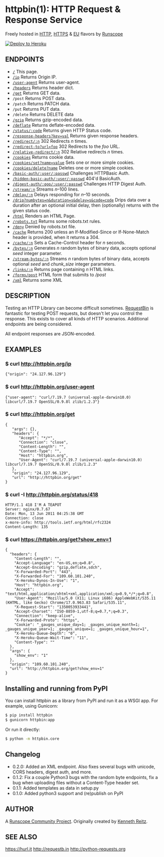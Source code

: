 httpbin(1): HTTP Request & Response Service
===========================================

Freely hosted in [HTTP](http://httpbin.org), [HTTPS](https://httpbin.org) & [EU](http://eu.httpbin.org/) flavors by [Runscope](https://www.runscope.com/)


[![Deploy to Heroku](https://camo.githubusercontent.com/c0824806f5221ebb7d25e559568582dd39dd1170/68747470733a2f2f7777772e6865726f6b7563646e2e636f6d2f6465706c6f792f627574746f6e2e706e67)](https://heroku.com/deploy?template=https://github.com/Runscope/httpbin)

## ENDPOINTS

- [`/`](http://httpbin.org/) This page.
- [`/ip`](http://httpbin.org/ip) Returns Origin IP.
- [`/user-agent`](http://httpbin.org/user-agent) Returns user-agent.
- [`/headers`](http://httpbin.org/headers) Returns header dict.
- [`/get`](http://httpbin.org/get) Returns GET data.
- `/post` Returns POST data.
- `/patch` Returns PATCH data.
- `/put` Returns PUT data.
- `/delete` Returns DELETE data
- [`/gzip`](http://httpbin.org/gzip) Returns gzip-encoded data.
- [`/deflate`](http://httpbin.org/deflate) Returns deflate-encoded data.
- [`/status/:code`](http://httpbin.org/status/418) Returns given HTTP Status code.
- [`/response-headers?key=val`](http://httpbin.org/response-headers?Content-Type=text/plain;%20charset=UTF-8&Server=httpbin) Returns given response headers.
- [`/redirect/:n`](http://httpbin.org/redirect/6) 302 Redirects *n* times.
- [`/redirect-to?url=foo`](http://httpbin.org/redirect-to?url=http://example.com/) 302 Redirects to the *foo* URL.
- [`/relative-redirect/:n`](http://httpbin.org/relative-redirect/6) 302 Relative redirects *n* times.
- [`/cookies`](http://httpbin.org/cookies) Returns cookie data.
- [`/cookies/set?name=value`](http://httpbin.org/cookies/set?k1=v1&k2=v2) Sets one or more simple cookies.
- [`/cookies/delete?name`](http://httpbin.org/cookies/delete?k1&k2) Deletes one or more simple cookies.
- [`/basic-auth/:user/:passwd`](http://httpbin.org/basic-auth/user/passwd) Challenges HTTPBasic Auth.
- [`/hidden-basic-auth/:user/:passwd`](http://httpbin.org/hidden-basic-auth/user/passwd) 404'd BasicAuth.
- [`/digest-auth/:qop/:user/:passwd`](http://httpbin.org/digest-auth/auth/user/passwd) Challenges HTTP Digest Auth.
- [`/stream/:n`](http://httpbin.org/stream/20) Streams *n*–100 lines.
- [`/delay/:n`](http://httpbin.org/delay/3) Delays responding for *n*–10 seconds.
- [`/drip?numbytes=n&duration=s&delay=s&code=code`](http://httpbin.org/drip?numbytes=5&duration=5&code=200) Drips data over a duration after an optional initial delay, then (optionally) returns with the given status code.
- [`/html`](http://httpbin.org/html) Renders an HTML Page.
- [`/robots.txt`](http://httpbin.org/robots.txt) Returns some robots.txt rules.
- [`/deny`](http://httpbin.org/deny) Denied by robots.txt file.
- [`/cache`](http://httpbin.org/cache) Returns 200 unless an If-Modified-Since or If-None-Match header is provided, when it returns a 304.
- [`/cache/:n`](http://httpbin.org/cache/60) Sets a Cache-Control header for *n* seconds.
- [`/bytes/:n`](http://httpbin.org/bytes/1024) Generates *n* random bytes of binary data, accepts optional *seed* integer parameter.
- [`/stream-bytes/:n`](http://httpbin.org/stream-bytes/1024) Streams *n* random bytes of binary data, accepts optional *seed* and *chunk_size* integer parameters.
- [`/links/:n`](http://httpbin.org/links/10) Returns page containing *n* HTML links.
- [`/forms/post`](http://httpbin.org/forms/post) HTML form that submits to */post*
- [`/xml`](http://httpbin.org/xml) Returns some XML

## DESCRIPTION

Testing an HTTP Library can become difficult sometimes. [RequestBin](http://requestb.in) is fantastic
for testing POST requests, but doesn't let you control the response. This exists to cover all kinds of HTTP
scenarios. Additional endpoints are being considered.

All endpoint responses are JSON-encoded.


## EXAMPLES

### $ curl http://httpbin.org/ip

    {"origin": "24.127.96.129"}

### $ curl http://httpbin.org/user-agent

    {"user-agent": "curl/7.19.7 (universal-apple-darwin10.0) libcurl/7.19.7 OpenSSL/0.9.8l zlib/1.2.3"}

### $ curl http://httpbin.org/get

    {
       "args": {},
       "headers": {
          "Accept": "*/*",
          "Connection": "close",
          "Content-Length": "",
          "Content-Type": "",
          "Host": "httpbin.org",
          "User-Agent": "curl/7.19.7 (universal-apple-darwin10.0) libcurl/7.19.7 OpenSSL/0.9.8l zlib/1.2.3"
       },
       "origin": "24.127.96.129",
       "url": "http://httpbin.org/get"
    }

### $ curl -I http://httpbin.org/status/418

    HTTP/1.1 418 I'M A TEAPOT
    Server: nginx/0.7.67
    Date: Mon, 13 Jun 2011 04:25:38 GMT
    Connection: close
    x-more-info: http://tools.ietf.org/html/rfc2324
    Content-Length: 135


### $ curl https://httpbin.org/get?show_env=1

    {
      "headers": {
        "Content-Length": "",
        "Accept-Language": "en-US,en;q=0.8",
        "Accept-Encoding": "gzip,deflate,sdch",
        "X-Forwarded-Port": "443",
        "X-Forwarded-For": "109.60.101.240",
        "X-Heroku-Dynos-In-Use": "1",
        "Host": "httpbin.org",
        "Accept": "text/html,application/xhtml+xml,application/xml;q=0.9,*/*;q=0.8",
        "User-Agent": "Mozilla/5.0 (X11; Linux i686) AppleWebKit/535.11 (KHTML, like Gecko) Chrome/17.0.963.83 Safari/535.11",
        "X-Request-Start": "1350053933441",
        "Accept-Charset": "ISO-8859-1,utf-8;q=0.7,*;q=0.3",
        "Connection": "keep-alive",
        "X-Forwarded-Proto": "https",
        "Cookie": "_gauges_unique_day=1; _gauges_unique_month=1; _gauges_unique_year=1; _gauges_unique=1; _gauges_unique_hour=1",
        "X-Heroku-Queue-Depth": "0",
        "X-Heroku-Queue-Wait-Time": "11",
        "Content-Type": ""
      },
      "args": {
        "show_env": "1"
      },
      "origin": "109.60.101.240",
      "url": "http://httpbin.org/get?show_env=1"
    }

## Installing and running from PyPI

You can install httpbin as a library from PyPI and run it as a WSGI app.  For example, using Gunicorn:

```bash
$ pip install httpbin
$ gunicorn httpbin:app
```

Or run it directly:

```bash
$ python -m httpbin.core
```

## Changelog

* 0.2.0: Added an XML endpoint.  Also fixes several bugs with unicode, CORS headers, digest auth, and more.
* 0.1.2: Fix a couple Python3 bugs with the random byte endpoints, fix a bug when uploading files without a Content-Type header set.
* 0.1.1: Added templates as data in setup.py
* 0.1.0: Added python3 support and (re)publish on PyPI

## AUTHOR

A [Runscope Community Project](https://www.runscope.com/community).
Originally created by [Kenneth Reitz](http://kennethreitz.com/).

## SEE ALSO

<https://hurl.it>
<http://requestb.in>
<http://python-requests.org>


